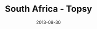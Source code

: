 ---
layout: media
category: media
title: "South Africa - Topsy"
date: 2013-08-30
description: ""
tag: 
 - south-africa
 - india
 - topsy
video: "http://s3.amazonaws.com/crossroads-media/other-media/video/game-change-south-africa-update2.mp4"
video-poster: "http://s3.amazonaws.com/crossroads-media/images/game-change-south-africa-update2.jpg"
---